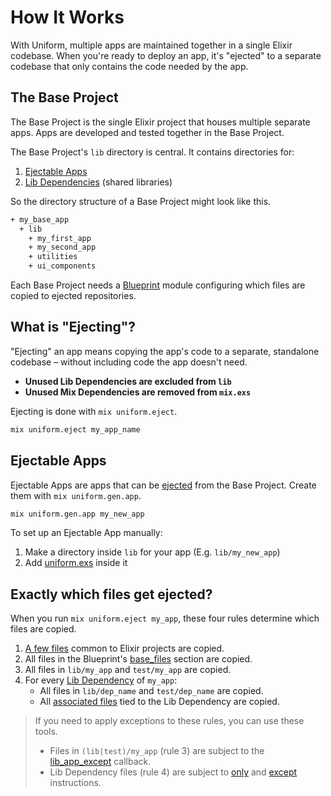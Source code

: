 # How It Works

With Uniform, multiple apps are maintained together in a single Elixir
codebase. When you're ready to deploy an app, it's "ejected" to a separate
codebase that only contains the code needed by the app.

## The Base Project

The Base Project is the single Elixir project that houses multiple separate
apps. Apps are developed and tested together in the Base Project.

The Base Project's `lib` directory is central. It contains directories for:

1. [Ejectable Apps](how-it-works.html#ejectable-apps)
2. [Lib Dependencies](dependencies.html#lib-dependencies) (shared libraries)

So the directory structure of a Base Project might look like this.

```bash
+ my_base_app
  + lib
    + my_first_app
    + my_second_app
    + utilities
    + ui_components
```

Each Base Project needs a [Blueprint](Uniform.Blueprint.html) module
configuring which files are copied to ejected repositories.

## What is "Ejecting"?

"Ejecting" an app means copying the app's code to a separate, standalone
codebase – without including code the app doesn't need.

- **Unused Lib Dependencies are excluded from `lib`**
- **Unused Mix Dependencies are removed from `mix.exs`**

Ejecting is done with `mix uniform.eject`.

```bash
mix uniform.eject my_app_name
```

## Ejectable Apps

Ejectable Apps are apps that can be [ejected](#what-is-ejecting) from the Base
Project. Create them with `mix uniform.gen.app`.

```bash
mix uniform.gen.app my_new_app
```

To set up an Ejectable App manually:

1. Make a directory inside `lib` for your app (E.g. `lib/my_new_app`)
2. Add [uniform.exs](uniform-manifests-uniform-exs.html) inside it

## Exactly which files get ejected?

When you run `mix uniform.eject my_app`, these four rules determine which files
are copied.

1. [A few files](Uniform.Blueprint.html#module-files-that-are-always-ejected)
   common to Elixir projects are copied.
2. All files in the Blueprint's
   [base_files](Uniform.Blueprint.html#base_files/1) section are copied.
3. All files in `lib/my_app` and `test/my_app` are copied.
4. For every [Lib Dependency](dependencies.html#lib-dependencies) of `my_app`:
    - All files in `lib/dep_name` and `test/dep_name` are copied.
    - All [associated files](Uniform.Blueprint.html#lib/2-associated-files)
      tied to the Lib Dependency are copied.

> If you need to apply exceptions to these rules, you can use these tools.
>
>   - Files in `(lib|test)/my_app` (rule 3) are subject to the
>     [lib_app_except](Uniform.Blueprint.html#c:app_lib_except/1) callback.
>   - Lib Dependency files (rule 4) are subject to
>     [only](Uniform.Blueprint.html#only/1) and
>     [except](Uniform.Blueprint.html#except/1) instructions.

